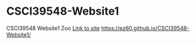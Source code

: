 # CSCI39548-Website1
CSCI39548 Website1 Zoo
[Link to site](https://ez60.github.io/CSCI39548-Website1/)
https://ez60.github.io/CSCI39548-Website1/

